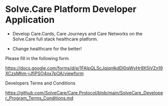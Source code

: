 # Solve.Care Platform Developer Application

* Develop Care.Cards, Care Journeys and Care Networks on the Solve.Care full stack healthcare platform. 

* Change healthcare for the better! 


Please fill in the following form

https://docs.google.com/forms/d/e/1FAIpQLScJqjqnlkdDI0qWyHr9X5jVZn19XCzsMhm-jJfiPSO4ox7pOA/viewform




Developers Terms and Conditions

https://github.com/SolveCare/Care.Protocol/blob/main/SolveCare_Developer_Program_Terms_Conditions.md

